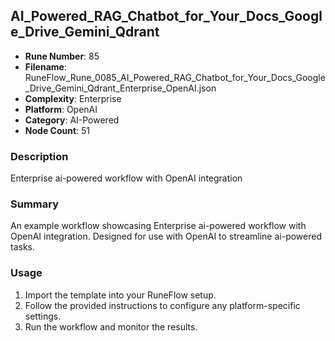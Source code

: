 ## AI_Powered_RAG_Chatbot_for_Your_Docs_Google_Drive_Gemini_Qdrant

- **Rune Number**: 85
- **Filename**: RuneFlow_Rune_0085_AI_Powered_RAG_Chatbot_for_Your_Docs_Google_Drive_Gemini_Qdrant_Enterprise_OpenAI.json
- **Complexity**: Enterprise
- **Platform**: OpenAI
- **Category**: AI-Powered
- **Node Count**: 51

### Description
Enterprise ai-powered workflow with OpenAI integration

### Summary
An example workflow showcasing Enterprise ai-powered workflow with OpenAI integration. Designed for use with OpenAI to streamline ai-powered tasks.

### Usage
1. Import the template into your RuneFlow setup.
2. Follow the provided instructions to configure any platform-specific settings.
3. Run the workflow and monitor the results.


